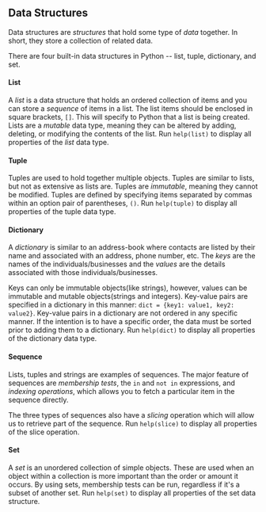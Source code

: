 ## Data Structures

Data structures are *structures* that hold some type of *data* together.  In short, they store a collection of related data.

There are four built-in data structures in Python -- list, tuple, dictionary, and set.

#### List

A *list* is a data structure that holds an ordered collection of items and you can store a *sequence* of items in a list.  The list items should be enclosed in square brackets, `[]`.  This will specify to Python that a list is being created.  Lists are a *mutable* data type, meaning they can be altered by adding, deleting, or modifying the contents of the list.  Run `help(list)` to display all properties of the *list* data type.

#### Tuple

Tuples are used to hold together multiple objects.  Tuples are similar to lists, but not as extensive as lists are.  Tuples are *immutable*, meaning they cannot be modified.  Tuples are defined by specifying items separated by commas within an option pair of parentheses, `()`. Run `help(tuple)` to display all properties of the tuple data type.

#### Dictionary

A *dictionary* is similar to an address-book where contacts are listed by their name and associated with an address, phone number, etc.  The *keys* are the names of the individuals/businesses and the *values* are the details associated with those individuals/businesses.  

Keys can only be immutable objects(like strings), however, values can be immutable and mutable objects(strings and integers).  Key-value pairs are specified in a dictionary in this manner: `dict = {key1: value1, key2: value2}`.  Key-value pairs in a dictionary are not ordered in any specific manner.  If the intention is to have a specific order, the data must be sorted prior to adding them to a dictionary.  Run `help(dict)` to display all properties of the dictionary data type.

#### Sequence

Lists, tuples and strings are examples of sequences.  The major feature of sequences are *membership tests*, the `in` and `not in` expressions, and *indexing operations*, which allows you to fetch a particular item in the sequence directly.

The three types of sequences also have a *slicing* operation which will allow us to retrieve part of the sequence.  Run `help(slice)` to display all properties of the slice operation.

#### Set

A *set* is an unordered collection of simple objects.  These are used when an object within a collection is more important than the order or amount it occurs.  By using sets, membership tests can be run, regardless if it's a subset of another set.  Run `help(set)` to display all properties of the set data structure.

